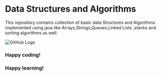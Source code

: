# Data Structures and Algorithms
This repository contains collection of  basic data Structures and Algorithms implemented using java like Arrays,Strings,Queues,Linked Lists ,stacks and sorting algorithms as well.



![GitHub Logo](https://miro.medium.com/max/5442/1*KpDOKMFAgDWaGTQHL0r70g.png)

### Happy coding!
### Happy learning!

